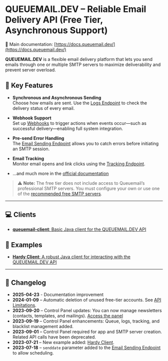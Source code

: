 # QUEUEMAIL.DEV – Reliable Email Delivery API (Free Tier, Asynchronous Support)

📄 Main documentation: [https://docs.queuemail.dev/](https://docs.queuemail.dev/)

**QUEUEMAIL.DEV** is a flexible email delivery platform that lets you send emails through one or multiple SMTP servers to maximize deliverability and prevent server overload.

## 🔧 Key Features

- **Synchronous and Asynchronous Sending**  
  Choose how emails are sent. Use the [Logs Endpoint](api-logs.md) to check the delivery status of every email.

- **Webhook Support**  
  Set up [Webhooks](features-webhooks.md) to trigger actions when events occur—such as successful delivery—enabling full system integration.

- **Pre-send Error Handling**  
  The [Email Sending Endpoint](api-emails.md) allows you to catch errors before initiating an SMTP session.

- **Email Tracking**  
  Monitor email opens and link clicks using the [Tracking Endpoint](api-tracking.md).

- ...and much more in the [official documentation](https://docs.queuemail.dev)

> ⚠️ **Note:** The free tier does not include access to Queuemail’s professional SMTP servers. You must configure your own or use one of the [recommended free SMTP servers](other-freesmtps.md).

---

## 💻 Clients

- [**queuemail-client**: Basic Java client for the QUEUEMAIL.DEV API](https://github.com/queuemail/docs-and-examples/tree/main/queuemail-client)

## 🧪 Examples

- [**Hardy Client**: A robust Java client for interacting with the QUEUEMAIL.DEV API](examples-hardyservice.md)

---

## 📝 Changelog

- **2025-04-23** - Documentation improvement
- **2024-01-09** – Automatic deletion of unused free-tier accounts. See [API Limitations](api-limitations.md).  
- **2023-09-20** – Control Panel updates: You can now manage newsletters (contacts, templates, and mailings). [Access the panel](https://queuemail.dev/qmadmin/login)  
- **2023-09-19** – Control Panel enhancements: Queue, logs, tracking, and blacklist management added.  
- **2023-09-01** – Control Panel required for app and SMTP server creation. Related API calls have been deprecated.  
- **2023-07-21** – New example added: [Hardy Client](examples-hardyservice.md).  
- **2023-07-18** – `senddate` parameter added to the [Email Sending Endpoint](api-emails.md) to allow scheduling.


